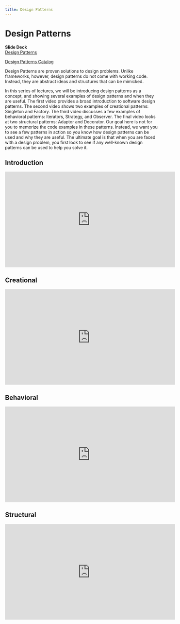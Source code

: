 ```yaml
---
title: Design Patterns
---
```


# Design Patterns

__Slide Deck__   
[Design Patterns](https://docs.google.com/presentation/d/1_cHsVxdNC7b-65PqrntrtzgSnRl4ff7HLKFqzc6RfDQ/edit?usp=sharing)

[Design Patterns Catalog](https://refactoring.guru/design-patterns/catalog)

Design Patterns are proven solutions to design problems. Unlike frameworks, however, design patterns do not come with working code. Instead, they are abstract ideas and structures that can be mimicked.

In this series of lectures, we will be introducing design patterns as a concept, and showing several examples of design patterns and when they are useful. The first video provides a broad introduction to software design patterns. The second video shows two examples of creational patterns: Singleton and Factory. The third video discusses a few examples of behavioral patterns: Iterators, Strategy, and Observer. The final video looks at two structural patterns: Adaptor and Decorator. Our goal here is not for you to memorize the code examples in these patterns. Instead, we want you to see a few patterns in action so you know how design patterns can be used and why they are useful. The ultimate goal is that when you are faced with a design problem, you first look to see if any well-known design patterns can be used to help you solve it.

## Introduction

<iframe width="560" height="315" src="https://www.youtube.com/embed/zO2p0lXTeKA" frameborder="0" allow="accelerometer; autoplay; encrypted-media; gyroscope; picture-in-picture" allowfullscreen></iframe>


## Creational

<iframe width="560" height="315" src="https://www.youtube.com/embed/fUi0cgOeqeU" frameborder="0" allow="accelerometer; autoplay; encrypted-media; gyroscope; picture-in-picture" allowfullscreen></iframe>

## Behavioral

<iframe width="560" height="315" src="https://www.youtube.com/embed/n6mpIOQc42w" frameborder="0" allow="accelerometer; autoplay; encrypted-media; gyroscope; picture-in-picture" allowfullscreen></iframe>

## Structural

<iframe width="560" height="315" src="https://www.youtube.com/embed/c0cVSMCGM9o" frameborder="0" allow="accelerometer; autoplay; encrypted-media; gyroscope; picture-in-picture" allowfullscreen></iframe>